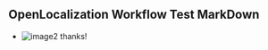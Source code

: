 ## OpenLocalization Workflow Test MarkDown
* ![image2](.\055c4190-2e0b-4dd5-b504-a24a1a6e1c79.png) 
thanks!